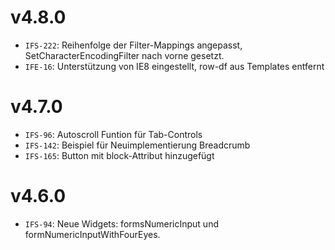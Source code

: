 # v4.8.0
- `IFS-222`: Reihenfolge der Filter-Mappings angepasst, SetCharacterEncodingFilter nach vorne gesetzt.
- `IFE-16`: Unterstützung von IE8 eingestellt, row-df aus Templates entfernt

# v4.7.0
- `IFS-96`: Autoscroll Funtion für Tab-Controls
- `IFS-142`: Beispiel für Neuimplementierung Breadcrumb
- `IFS-165`: Button mit block-Attribut hinzugefügt

# v4.6.0
- `IFS-94`: Neue Widgets: formsNumericInput und formNumericInputWithFourEyes.